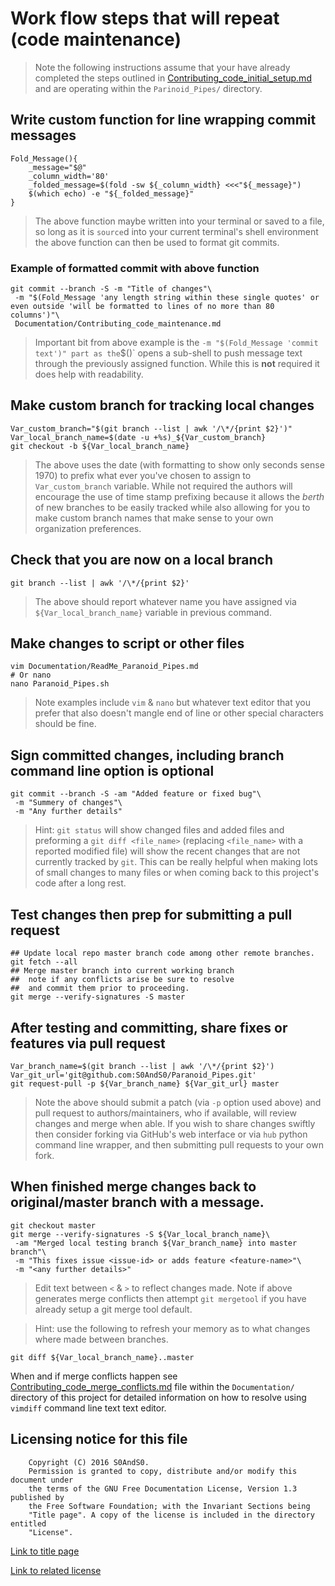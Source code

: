 # Work flow steps that will repeat (code maintenance)

> Note the following instructions assume that your have already completed the
> steps outlined in
> [Contributing_code_initial_setup.md](Contributing_code_initial_setup.md)
> and are operating within the `Parinoid_Pipes/` directory.

## Write custom function for line wrapping commit messages

```
Fold_Message(){
    _message="$@"
    _column_width='80'
    _folded_message=$(fold -sw ${_column_width} <<<"${_message}")
    $(which echo) -e "${_folded_message}"
}
```

> The above function maybe written into your terminal or saved to a file, so
> long as it is `source`d into your current terminal's shell environment the
> above function can then be used to format git commits.

### Example of formatted commit with above function

```
git commit --branch -S -m "Title of changes"\
 -m "$(Fold_Message 'any length string within these single quotes' or even outside 'will be formatted to lines of no more than 80 columns')"\
 Documentation/Contributing_code_maintenance.md
```

> Important bit from above example is the ` -m "$(Fold_Message 'commit text')"
> part as the `$()` opens a sub-shell to push message text through the previously
> assigned function. While this is **not** required it does help with readability.

## Make custom branch for tracking local changes

```
Var_custom_branch="$(git branch --list | awk '/\*/{print $2}')"
Var_local_branch_name=$(date -u +%s)_${Var_custom_branch}
git checkout -b ${Var_local_branch_name}
```

> The above uses the date (with formatting to show only seconds sense 1970)
> to prefix what ever you've chosen to assign to `Var_custom_branch` variable.
> While not required the authors will encourage the use of time stamp prefixing
> because it allows the *berth* of new branches to be easily tracked while also
> allowing for you to make custom branch names that make sense to your own
> organization preferences.

## Check that you are now on a local branch

```
git branch --list | awk '/\*/{print $2}'
```

> The above should report whatever name you have assigned via
> `${Var_local_branch_name}` variable in previous command.

## Make changes to script or other files

```
vim Documentation/ReadMe_Paranoid_Pipes.md
# Or nano
nano Paranoid_Pipes.sh
```

> Note examples include `vim` & `nano` but whatever text editor that you prefer
> that also doesn't mangle end of line or other special characters should be fine.

## Sign committed changes, including branch command line option is optional

```
git commit --branch -S -am "Added feature or fixed bug"\
 -m "Summery of changes"\
 -m "Any further details"
```

> Hint: `git status` will show changed files and added files and preforming a
> `git diff <file_name>` (replacing `<file_name>` with a reported modified file)
> will show the recent changes that are not currently tracked by `git`. This can
> be really helpful when making lots of small changes to many files or when
> coming back to this project's code after a long rest.

## Test changes then prep for submitting a pull request

```
## Update local repo master branch code among other remote branches.
git fetch --all
## Merge master branch into current working branch
##  note if any conflicts arise be sure to resolve
##  and commit them prior to proceeding.
git merge --verify-signatures -S master
```

## After testing and committing, share fixes or features via pull request

```
Var_branch_name=$(git branch --list | awk '/\*/{print $2}')
Var_git_url='git@github.com:S0AndS0/Paranoid_Pipes.git'
git request-pull -p ${Var_branch_name} ${Var_git_url} master
```

> Note the above should submit a patch (via `-p` option used above) and pull
> request to authors/maintainers, who if available, will review changes and
> merge when able. If you wish to share changes swiftly then consider forking
> via GitHub's web interface or via `hub` python command line wrapper, and then
> submitting pull requests to your own fork.

## When finished merge changes back to original/master branch with a message.

```
git checkout master
git merge --verify-signatures -S ${Var_local_branch_name}\
 -am "Merged local testing branch ${Var_branch_name} into master branch"\
 -m "This fixes issue <issue-id> or adds feature <feature-name>"\
 -m "<any further details>"
```

> Edit text between `<` & `>` to reflect changes made. Note if above generates
> merge conflicts then attempt `git mergetool` if you have already setup a git
> merge tool default.

> Hint: use the following to refresh your memory as to what changes where made
> between branches.

```
git diff ${Var_local_branch_name}..master
```

When and if merge conflicts happen see [Contributing_code_merge_conflicts.md](Contributing_code_merge_conflicts.md)
 file within the `Documentation/` directory of this project for detailed
 information on how to resolve using `vimdiff` command line text text editor.

## Licensing notice for this file

```
    Copyright (C) 2016 S0AndS0.
    Permission is granted to copy, distribute and/or modify this document under
    the terms of the GNU Free Documentation License, Version 1.3 published by
    the Free Software Foundation; with the Invariant Sections being
    "Title page". A copy of the license is included in the directory entitled
    "License".
```

[Link to title page](Contributing_Financially.md)

[Link to related license](../Licenses/GNU_FDLv1.3_Documentation.md)
